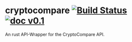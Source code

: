 # cryptocompare [![Build Status](https://api.travis-ci.org/hekrause/cryptocompare.svg?branch=master)](https://travis-ci.org/hekrause/cryptocompare) [![doc v0.1](https://img.shields.io/badge/doc-v0.1-ff9900.svg)](https://hekrause.github.io/doc/cryptocompare/cryptocompare/)
An rust API-Wrapper for the CryptoCompare API.
